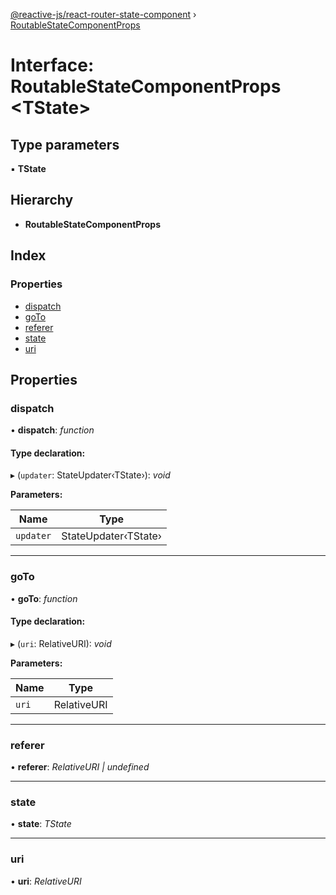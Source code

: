 [@reactive-js/react-router-state-component](../README.md) › [RoutableStateComponentProps](routablestatecomponentprops.md)

# Interface: RoutableStateComponentProps <**TState**>

## Type parameters

▪ **TState**

## Hierarchy

* **RoutableStateComponentProps**

## Index

### Properties

* [dispatch](routablestatecomponentprops.md#dispatch)
* [goTo](routablestatecomponentprops.md#goto)
* [referer](routablestatecomponentprops.md#referer)
* [state](routablestatecomponentprops.md#state)
* [uri](routablestatecomponentprops.md#uri)

## Properties

###  dispatch

• **dispatch**: *function*

#### Type declaration:

▸ (`updater`: StateUpdater‹TState›): *void*

**Parameters:**

Name | Type |
------ | ------ |
`updater` | StateUpdater‹TState› |

___

###  goTo

• **goTo**: *function*

#### Type declaration:

▸ (`uri`: RelativeURI): *void*

**Parameters:**

Name | Type |
------ | ------ |
`uri` | RelativeURI |

___

###  referer

• **referer**: *RelativeURI | undefined*

___

###  state

• **state**: *TState*

___

###  uri

• **uri**: *RelativeURI*
